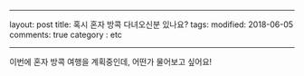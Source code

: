 
---

layout: post
title: 혹시 혼자 방콕 다녀오신분 있나요?
tags: 
modified: 2018-06-05
comments: true
category : etc




---




이번에 혼자 방콕 여행을 계획중인데, 어떤가 물어보고 싶어요!

